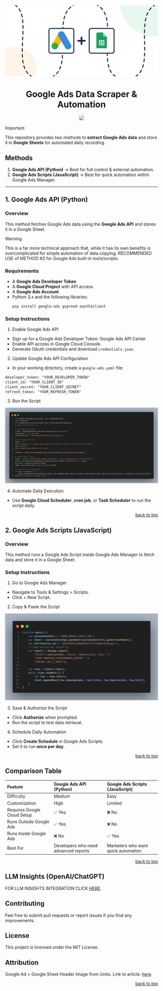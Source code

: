 <a name="top"></a>

<div align="center">
    <img src="./readme-assets/ads-to-sheets.png" width="800px" />
    <h1>Google Ads Data Scraper & Automation</h1>
    <img src="https://skillicons.dev/icons?i=python,js,nodejs,github,vscode,gcp&theme=dark" />
</div>

> [!IMPORTANT]
> This repository provides two methods to **extract Google Ads data** and store it in **Google Sheets** for automated daily recording.


## **Methods**
1. **Google Ads API (Python)** → Best for full control & external automation.
2. **Google Ads Scripts (JavaScript)** → Best for quick automation within Google Ads Manager.

---

## **1. Google Ads API (Python)**
### **Overview**
This method fetches Google Ads data using the **Google Ads API** and stores it in a Google Sheet.

> [!WARNING]
> This is a far more technical approach that, while it has its own benefits is overcomplicated for simple automation of data copying. RECOMMENDED USE of METHOD #2 for Google Ads built-in tools/scripts.

### **Requirements**
- A **Google Ads Developer Token**
- A **Google Cloud Project** with API access
- A **Google Ads Account**
- Python 3.x and the following libraries:
  ```bash
  pip install google-ads gspread oauth2client
  ```

### **Setup Instructions**
1. Enable Google Ads API
- Sign up for a Google Ads Developer Token: Google Ads API Center
- Enable API access in Google Cloud Console.
- Generate OAuth credentials and download `credentials.json`.
2. Update Google Ads API Configuration
- In your working directory, create a `google-ads.yaml` file:
```
developer_token: "YOUR_DEVELOPER_TOKEN"
client_id: "YOUR_CLIENT_ID"
client_secret: "YOUR_CLIENT_SECRET"
refresh_token: "YOUR_REFRESH_TOKEN"
```
3. Run the Script
<img src="./readme-assets/method1-full.png" alt="method1-full" />

4. Automate Daily Execution
- Use **Google Cloud Scheduler**, **cron job**, or **Task Scheduler** to run the script daily.

<p align="right"><a href="#top">back to top</a></p>

## **2. Google Ads Scripts (JavaScript)**
### **Overview**
This method runs a Google Ads Script inside Google Ads Manager to fetch data and store it in a Google Sheet.

### **Setup Instructions**
1. Go to Google Ads Manager
- Navigate to Tools & Settings > Scripts.
- Click + New Script.
2. Copy & Paste the Script
<img src="./readme-assets/method2-script.png" alt="method2-script" />

3. Save & Authorize the Script
- Click **Authorize** when prompted.
- Run the script to test data retrieval.
4. Schedule Daily Automation
- Click **Create Schedule** in Google Ads Scripts.
- Set it to run **once per day**.

<p align="right"><a href="#top">back to top</a></p>

## **Comparison Table**
| Feature | Google Ads API (Python) | Google Ads Scripts (JavaScript) |
| :- | :- | :- |
| Difficulty | Medium | Easy
| Customization | High | Limited
| Requires Google Cloud Setup |	✅ Yes | ❌ No
| Runs Outside Google Ads | ✅ Yes | ❌ No
| Runs Inside Google Ads | ❌ No	| ✅ Yes
| Best For | Developers who need advanced reports | Marketers who want quick automation

<p align="right"><a href="#top">back to top</a></p>


## **LLM Insights (OpenAI/ChatGPT)**
FOR LLM INSIGHTS INTEGRATION CLICK <a href="https://github.com/Zy8712/google-ad-manager-to-spreadsheet/blob/main/llm-insights-analysis/README.md">HERE</a>.

## **Contributing**
Feel free to submit pull requests or report issues if you find any improvements.

## **License**
This project is licensed under the MIT License.

## **Attribution**
Google Ad + Google Sheet Header Image from Unito. Link to article: <a href="https://unito.io/blog/guide-how-to-sync-google-ads-spreadsheet/">here</a>.

<p align="right"><a href="#top">back to top</a></p>